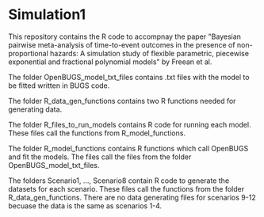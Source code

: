 # Simulation1

This repository contains the R code to accompnay the paper "Bayesian pairwise meta-analysis of time-to-event outcomes in the presence of non-proportional hazards: A simulation study of flexible parametric, piecewise exponential and fractional polynomial models" by Freean et al. 

The folder OpenBUGS_model_txt_files contains .txt files with the model to be fitted written in BUGS code.

The folder R_data_gen_functions contains two R functions needed for generating data.

The folder R_files_to_run_models contains R code for running each model. These files call the functions from R_model_functions. 

The folder R_model_functions contains R functions which call OpenBUGS and fit the models. The files call the files from the folder OpenBUGS_model_txt_files.

The folders Scenario1, ..., Scenario8 contain R code to generate the datasets for each scenario. These files call the functions from the folder R_data_gen_functions. There are no data generating files for scenarios 9-12 becuase the data is the same as scenarios 1-4.

